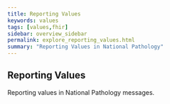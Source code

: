 ```yaml
---
title: Reporting Values
keywords: values
tags: [values,fhir]
sidebar: overview_sidebar
permalink: explore_reporting_values.html
summary: "Reporting Values in National Pathology"
---
```


## Reporting Values ##

Reporting values in National Pathology messages.